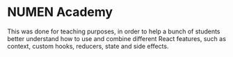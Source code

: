 # NUMEN Academy

This was done for teaching purposes, in order to help a bunch of students better understand how to use and combine different React features, such as context, custom hooks, reducers, state and side effects. 
